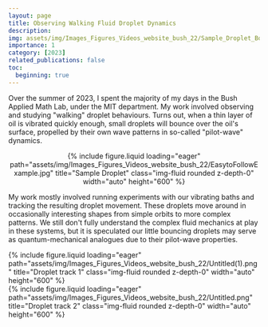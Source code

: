 ```yaml
---
layout: page
title: Observing Walking Fluid Droplet Dynamics
description:
img: assets/img/Images_Figures_Videos_website_bush_22/Sample_Droplet_Bounce.png
importance: 1
category: [2023]
related_publications: false
toc:
  beginning: true
---
```


Over the summer of 2023, I spent the majority of my days in the Bush Applied Math Lab, under the MIT department. My work involved observing and studying "walking" droplet behaviours. Turns out, when a thin layer of oil is vibrated quickly enough, small droplets will bounce over the oil's surface, propelled by their own wave patterns in so-called "pilot-wave" dynamics. 

<div style="text-align: center;">
  {% include figure.liquid loading="eager" path="assets/img/Images_Figures_Videos_website_bush_22/EasytoFollowExample.jpg" title="Sample Droplet" class="img-fluid rounded z-depth-0" width="auto" height="600" %}
</div>

<p>My work mostly involved running experiments with our vibrating baths and tracking the resulting droplet movement. These droplets move around in occasionally interesting shapes from simple orbits to more complex patterns. We still don't fully understand the complex fluid mechanics at play in these systems, but it is speculated our little bouncing droplets may serve as quantum-mechanical analogues due to their pilot-wave properties. 

<div class="row">
    <div class="col-sm mt-2 mt-md-0">
        {% include figure.liquid loading="eager" path="assets/img/Images_Figures_Videos_website_bush_22/Untitled(1).png" title="Droplet track 1" class="img-fluid rounded z-depth-0" width="auto" height="600" %}
    </div>
    <div class="col-sm mt-2 mt-md-0">
        {% include figure.liquid loading="eager" path="assets/img/Images_Figures_Videos_website_bush_22/Untitled.png" title="Droplet track 2" class="img-fluid rounded z-depth-0" width="auto" height="600" %}
    </div>
</div>

